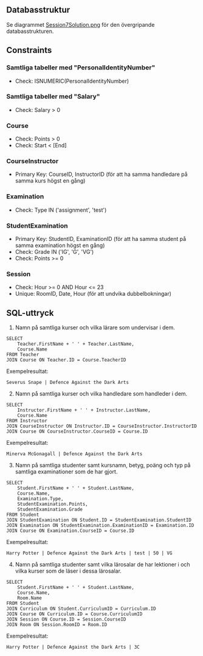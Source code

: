 ## Databasstruktur

Se diagrammet [Session7Solution.png](Session7Solution.png) för den övergripande databasstrukturen.

## Constraints

### Samtliga tabeller med "PersonalIdentityNumber"
- Check: ISNUMERIC(PersonalIdentityNumber)

### Samtliga tabeller med "Salary"
- Check: Salary > 0

### Course
- Check: Points > 0
- Check: Start < [End]

### CourseInstructor
- Primary Key: CourseID, InstructorID (för att ha samma handledare på samma kurs
  högst en gång)

### Examination
- Check: Type IN ('assignment', 'test')

### StudentExamination
- Primary Key: StudentID, ExaminationID (för att ha samma student på samma
  examination högst en gång)
- Check: Grade IN ('IG', 'G', 'VG')
- Check: Points >= 0

### Session
- Check: Hour >= 0 AND Hour <= 23
- Unique: RoomID, Date, Hour (för att undvika dubbelbokningar)

## SQL-uttryck

1. Namn på samtliga kurser och vilka lärare som undervisar i dem.

```
SELECT
    Teacher.FirstName + ' ' + Teacher.LastName,
    Course.Name
FROM Teacher
JOIN Course ON Teacher.ID = Course.TeacherID
```

Exempelresultat:

    Severus Snape | Defence Against the Dark Arts

2. Namn på samtliga kurser och vilka handledare som handleder i dem.

```
SELECT
    Instructor.FirstName + ' ' + Instructor.LastName,
    Course.Name
FROM Instructor
JOIN CourseInstructor ON Instructor.ID = CourseInstructor.InstructorID
JOIN Course ON CourseInstructor.CourseID = Course.ID
```

Exempelresultat:

    Minerva McGonagall | Defence Against the Dark Arts

3. Namn på samtliga studenter samt kursnamn, betyg, poäng och typ på samtliga
   examinationer som de har gjort.

```
SELECT
    Student.FirstName + ' ' + Student.LastName,
    Course.Name,
    Examination.Type,
    StudentExamination.Points,
    StudentExamination.Grade
FROM Student
JOIN StudentExamination ON Student.ID = StudentExamination.StudentID
JOIN Examination ON StudentExamination.ExaminationID = Examination.ID
JOIN Course ON Examination.CourseID = Course.ID
```

Exempelresultat:

    Harry Potter | Defence Against the Dark Arts | test | 50 | VG

4. Namn på samtliga studenter samt vilka lärosalar de har lektioner i och vilka
   kurser som de läser i dessa lärosalar.

```
SELECT
    Student.FirstName + ' ' + Student.LastName,
    Course.Name,
    Room.Name
FROM Student
JOIN Curriculum ON Student.CurriculumID = Curriculum.ID
JOIN Course ON Curriculum.ID = Course.CurriculumID
JOIN Session ON Course.ID = Session.CourseID
JOIN Room ON Session.RoomID = Room.ID
```

Exempelresultat:

    Harry Potter | Defence Against the Dark Arts | 3C
